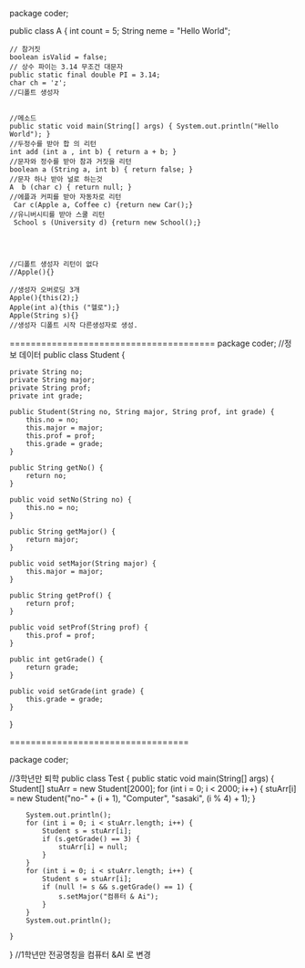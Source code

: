 package coder;

public class A {
	int count = 5;
	String neme = "Hello World";
	
	// 참거짓
	boolean isValid = false;
	// 상수 파이는 3.14 무조건 대문자
	public static final double PI = 3.14;
	char ch = 'z';
	//디폴트 생성자


	//메소드
	public static void main(String[] args) { System.out.println("Hello World"); }
	//두정수를 받아 합 의 리턴
	int add (int a , int b) { return a + b; }
	//문자와 정수를 받아 참과 거짓을 리턴
	boolean a (String a, int b) { return false; }
	//문자 하나 받아 널로 하는것
	A  b (char c) { return null; }
	//에플과 커피를 받아 자동차로 리턴
	 Car c(Apple a, Coffee c) {return new Car();}
	//유니버시티를 받아 스쿨 리턴
	 School s (University d) {return new School();}
	



  	//디폴트 생성자 리턴이 없다
	//Apple(){}
	
	//생성자 오버로딩 3개
	Apple(){this(2);}
	Apple(int a){this ("헬로");}
	Apple(String s){}
	//생성자 디폴트 시작 다른생성자로 생성.











 =======================================
package coder;
//정보 데이터
public class Student {

	private String no;
	private String major;
	private String prof;
	private int grade;

	public Student(String no, String major, String prof, int grade) {
		this.no = no;
		this.major = major;
		this.prof = prof;
		this.grade = grade;
	}

	public String getNo() {
		return no;
	}

	public void setNo(String no) {
		this.no = no;
	}

	public String getMajor() {
		return major;
	}

	public void setMajor(String major) {
		this.major = major;
	}

	public String getProf() {
		return prof;
	}

	public void setProf(String prof) {
		this.prof = prof;
	}

	public int getGrade() {
		return grade;
	}

	public void setGrade(int grade) {
		this.grade = grade;
	}
}



==================================



package coder;

//3학년만 퇴학
public class Test {
	public static void main(String[] args) {
		Student[] stuArr = new Student[2000];
		for (int i = 0; i < 2000; i++) {
			stuArr[i] = new Student("no-" + (i + 1), "Computer", "sasaki", (i % 4) + 1);
		}

		System.out.println();
		for (int i = 0; i < stuArr.length; i++) {
			Student s = stuArr[i];
			if (s.getGrade() == 3) {
				stuArr[i] = null;
			}	
		}
		for (int i = 0; i < stuArr.length; i++) {
			Student s = stuArr[i];
			if (null != s && s.getGrade() == 1) {
				s.setMajor("컴퓨터 & Ai");
			}			
		}
		System.out.println();

	}
}
//1학년만 전공명칭을 컴퓨터 &AI 로 변경






